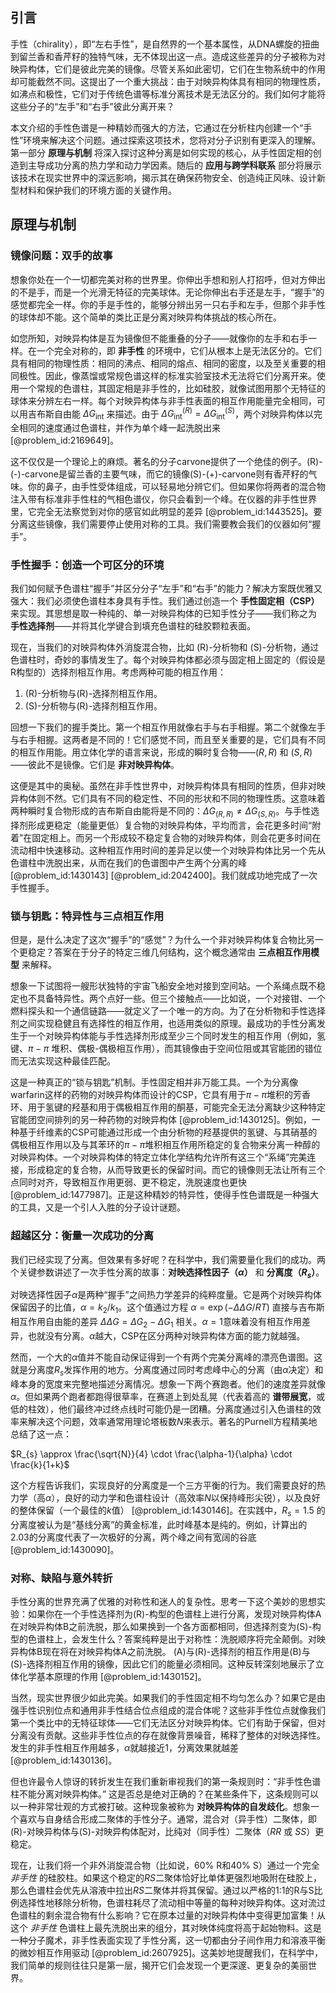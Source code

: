 ## 引言
手性（chirality），即“左右手性”，是自然界的一个基本属性，从DNA螺旋的扭曲到留兰香和香芹籽的独特气味，无不体现出这一点。造成这些差异的分子被称为对映异构体，它们是彼此完美的镜像。尽管关系如此密切，它们在生物系统中的作用却可能截然不同。这提出了一个重大挑战：由于对映异构体具有相同的物理性质，如沸点和极性，它们对于传统色谱等标准分离技术是无法区分的。我们如何才能将这些分子的“左手”和“右手”彼此分离开来？

本文介绍的手性色谱是一种精妙而强大的方法，它通过在分析柱内创建一个“手性”环境来解决这个问题。通过探索这项技术，您将对分子识别有更深入的理解。第一部分 **原理与机制** 将深入探讨这种分离是如何实现的核心，从手性固定相的创造到主导成功分离的热力学和动力学因素。随后的 **应用与跨学科联系** 部分将展示该技术在现实世界中的深远影响，揭示其在确保药物安全、创造纯正风味、设计新型材料和保护我们的环境方面的关键作用。

## 原理与机制

### 镜像问题：双手的故事

想象你处在一个一切都完美对称的世界里。你伸出手想和别人打招呼，但对方伸出的不是手，而是一个光滑无特征的完美球体。无论你伸出右手还是左手，“握手”的感觉都完全一样。你的手是手性的，能够分辨出另一只右手和左手，但那个非手性的球体却不能。这个简单的类比正是分离对映异构体挑战的核心所在。

如您所知，对映异构体是互为镜像但不能重叠的分子——就像你的左手和右手一样。在一个完全对称的，即 **非手性** 的环境中，它们从根本上是无法区分的。它们具有相同的物理性质：相同的沸点、相同的熔点、相同的密度，以及至关重要的相同极性。因此，像蒸馏或常规色谱这样的标准实验室技术无法将它们分离开来。使用一个常规的色谱柱，其固定相是非手性的，比如硅胶，就像试图用那个无特征的球体来分辨左右一样。每个对映异构体与非手性表面的相互作用能量完全相同，可以用吉布斯自由能 $ΔG_{\text{int}}$ 来描述。由于 $\Delta G_{\text{int}}^{(R)} = \Delta G_{\text{int}}^{(S)}$，两个对映异构体以完全相同的速度通过色谱柱，并作为单个峰一起洗脱出来 [@problem_id:2169649]。

这不仅仅是一个理论上的麻烦。著名的分子carvone提供了一个绝佳的例子。(R)-(-)-carvone是留兰香的主要气味，而它的镜像(S)-(+)-carvone则有香芹籽的气味。你的鼻子，由手性受体组成，可以轻易地分辨它们。但如果你将两者的混合物注入带有标准非手性柱的气相色谱仪，你只会看到一个峰。在仪器的非手性世界里，它完全无法察觉到对你的感官如此明显的差异 [@problem_id:1443525]。要分离这些镜像，我们需要停止使用对称的工具。我们需要教会我们的仪器如何“握手”。

### 手性握手：创造一个可区分的环境

我们如何赋予色谱柱“握手”并区分分子“左手”和“右手”的能力？解决方案既优雅又强大：我们必须使色谱柱本身具有手性。我们通过创造一个 **手性固定相（CSP）** 来实现。其思想是取一种纯的、单一对映异构体的已知手性分子——我们称之为 **手性选择剂**——并将其化学键合到填充色谱柱的硅胶颗粒表面。

现在，当我们的对映异构体外消旋混合物，比如 (R)-分析物和 (S)-分析物，通过色谱柱时，奇妙的事情发生了。每个对映异构体都必须与固定相上固定的（假设是R构型的）选择剂相互作用。考虑两种可能的相互作用：

1. (R)-分析物与(R)-选择剂相互作用。
2. (S)-分析物与(R)-选择剂相互作用。

回想一下我们的握手类比。第一个相互作用就像右手与右手相握。第二个就像左手与右手相握。这两者是不同的！它们感觉不同，而且至关重要的是，它们具有不同的相互作用能。用立体化学的语言来说，形成的瞬时复合物——$(R,R)$ 和 $(S,R)$——彼此不是镜像。它们是 **非对映异构体**。

这便是其中的奥秘。虽然在非手性世界中，对映异构体具有相同的性质，但非对映异构体则不然。它们具有不同的稳定性、不同的形状和不同的物理性质。这意味着两种瞬时复合物形成的吉布斯自由能将是不同的：$\Delta G_{(R,R)} \neq \Delta G_{(S,R)}$。与手性选择剂形成更稳定（能量更低）复合物的对映异构体，平均而言，会花更多时间“附着”在固定相上。而另一个形成较不稳定复合物的对映异构体，则会花更多时间在流动相中快速移动。这种相互作用时间的差异足以使一个对映异构体比另一个先从色谱柱中洗脱出来，从而在我们的色谱图中产生两个分离的峰 [@problem_id:1430143] [@problem_id:2042400]。我们就成功地完成了一次手性握手。

### 锁与钥匙：特异性与三点相互作用

但是，是什么决定了这次“握手”的“感觉”？为什么一个非对映异构体复合物比另一个更稳定？答案在于分子的特定三维几何结构，这个概念通常由 **三点相互作用模型** 来解释。

想象一下试图将一艘形状独特的宇宙飞船安全地对接到空间站。一个系绳点既不稳定也不具备特异性。两个点好一些。但三个接触点——比如说，一个对接钳、一个燃料探头和一个通信链路——就定义了一个唯一的方向。为了在分析物和手性选择剂之间实现稳健且有选择性的相互作用，也适用类似的原理。最成功的手性分离发生于一个对映异构体能与手性选择剂形成至少三个同时发生的相互作用（例如，氢键、$\pi-\pi$ 堆积、偶极-偶极相互作用），而其镜像由于空间位阻或其官能团的错位而无法实现这种最佳匹配。

这是一种真正的“锁与钥匙”机制。手性固定相并非万能工具。一个为分离像warfarin这样的药物的对映异构体而设计的CSP，它具有用于$\pi-\pi$堆积的芳香环、用于氢键的羟基和用于偶极相互作用的酮基，可能完全无法分离缺少这种特定官能团空间排列的另一种药物的对映异构体 [@problem_id:1430125]。例如，一种基于纤维素的CSP可能通过形成一个由分析物的羟基提供的氢键、与其硝基的偶极相互作用以及与其苯环的$\pi-\pi$堆积相互作用所稳定的复合物来分离一种醇的对映异构体。一个对映异构体的特定立体化学结构允许所有这三个“系绳”完美连接，形成稳定的复合物，从而导致更长的保留时间。而它的镜像则无法让所有三个点同时对齐，导致相互作用更弱、更不稳定，洗脱速度也更快 [@problem_id:1477987]。正是这种精妙的特异性，使得手性色谱既是一种强大的工具，又是一个引人入胜的分子设计谜题。

### 超越区分：衡量一次成功的分离

我们已经实现了分离。但效果有多好呢？在科学中，我们需要量化我们的成功。两个关键参数讲述了一次手性分离的故事：**对映选择性因子（$\alpha$）** 和 **分离度（$R_s$）**。

对映选择性因子$\alpha$是两种“握手”之间热力学差异的纯粹度量。它是两个对映异构体保留因子的比值，$\alpha = k_2 / k_1$。这个值通过方程 $\alpha = \exp(-\Delta\Delta G / RT)$ 直接与吉布斯相互作用自由能的差异 $\Delta\Delta G = \Delta G_2 - \Delta G_1$ 相关。$\alpha=1$意味着没有相互作用差异，也就没有分离。$\alpha$越大，CSP在区分两种对映异构体方面的能力就越强。

然而，一个大的$\alpha$值并不能自动保证得到一个有两个完美分离峰的漂亮色谱图。这就是分离度$R_s$发挥作用的地方。分离度通过同时考虑峰中心的分离（由$\alpha$决定）和峰本身的宽度来完整地描述分离情况。想象一下两个赛跑者。他们的速度差异就像$\alpha$。但如果两个跑者都跑得很草率，在赛道上到处乱晃（代表着高的 **谱带展宽**，或低的柱效），他们最终冲过终点线时可能仍是一团糟。分离度通过引入色谱柱的效率来解决这个问题，效率通常用理论塔板数$N$来表示。著名的Purnell方程精美地总结了这一点：

$R_{s} \approx \frac{\sqrt{N}}{4} \cdot \frac{\alpha-1}{\alpha} \cdot \frac{k}{1+k}$

这个方程告诉我们，实现良好的分离度是一个三方平衡的行为。我们需要良好的热力学（高$\alpha$），良好的动力学和色谱柱设计（高效率$N$以保持峰形尖锐），以及良好的整体保留（一个最佳的$k$值） [@problem_id:1430146]。在实践中，$R_s = 1.5$ 的分离度被认为是“基线分离”的黄金标准，此时峰基本是纯的。例如，计算出的2.03的分离度代表了一次极好的分离，两个峰之间有宽阔的谷底 [@problem_id:1430090]。

### 对称、缺陷与意外转折

手性分离的世界充满了优雅的对称性和迷人的复杂性。思考一下这个美妙的思想实验：如果你在一个手性选择剂为(R)-构型的色谱柱上进行分离，发现对映异构体A在对映异构体B之前洗脱，那么如果换到一个各方面都相同，但选择剂变为(S)-构型的色谱柱上，会发生什么？答案纯粹是出于对称性：洗脱顺序将完全颠倒。对映异构体B现在将在对映异构体A之前洗脱。 (A)与(R)-选择剂的相互作用是(B)与(S)-选择剂相互作用的镜像，因此它们的能量必须相同。这种反转深刻地展示了立体化学基本原理的作用 [@problem_id:1430152]。

当然，现实世界很少如此完美。如果我们的手性固定相不均匀怎么办？如果它是由强手性识别位点和通用非手性结合位点组成的混合体呢？这些非手性位点就像我们第一个类比中的无特征球体——它们无法区分对映异构体。它们有助于保留，但对分离没有贡献。这些非手性位点的存在就像背景噪音，稀释了整体的对映选择性。发生的非手性相互作用越多，$\alpha$就越接近1，分离效果就越差 [@problem_id:1430136]。

但也许最令人惊讶的转折发生在我们重新审视我们的第一条规则时：“非手性色谱柱不能分离对映异构体。” 这是否总是绝对正确的？在某些条件下，这条规则可以以一种非常壮观的方式被打破。这种现象被称为 **对映异构体的自发歧化**。想象一个喜欢与自身结合形成二聚体的手性分子。通常，混合对（异手性）二聚体，即(R)-对映异构体与(S)-对映异构体配对，比纯对（同手性）二聚体（$RR$ 或 $SS$）更稳定。

现在，让我们将一个非外消旋混合物（比如说，60% R和40% S）通过一个完全 *非手性* 的硅胶柱。如果这个稳定的$RS$二聚体恰好比单体更强烈地吸附在硅胶上，那么色谱柱会优先从溶液中拉出$RS$二聚体并将其保留。通过以严格的1:1的R与S比例选择性地移除分析物，色谱柱耗尽了流动相中等量的每种对映异构体。这对流过色谱柱的剩余混合物有什么影响？它在原本过量的对映异构体中变得更加富集！从这个 *非手性* 色谱柱上最先洗脱出来的组分，其对映体纯度将高于起始物料。这是一种分子魔术，非手性表面实现了手性分离，这一切都由分子间作用力和溶液平衡的微妙相互作用驱动 [@problem_id:2607925]。这美妙地提醒我们，在科学中，我们简单的规则往往只是第一层，揭开它们会发现一个更深邃、更复杂的美丽世界。

